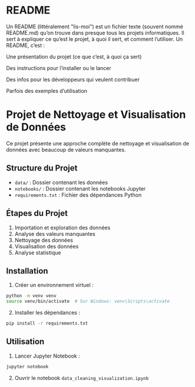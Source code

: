 # README 
Un README (littéralement "lis-moi") est un fichier texte (souvent nommé README.md) qu’on trouve dans presque tous les projets informatiques. Il sert à expliquer ce qu’est le projet, à quoi il sert, et comment l’utiliser.
Un README, c’est :

Une présentation du projet (ce que c’est, à quoi ça sert)

Des instructions pour l’installer ou le lancer

Des infos pour les développeurs qui veulent contribuer

Parfois des exemples d’utilisation

# Projet de Nettoyage et Visualisation de Données

Ce projet présente une approche complète de nettoyage et visualisation de données avec beaucoup de valeurs manquantes.

## Structure du Projet
- `data/` : Dossier contenant les données
- `notebooks/` : Dossier contenant les notebooks Jupyter
- `requirements.txt` : Fichier des dépendances Python

## Étapes du Projet
1. Importation et exploration des données
2. Analyse des valeurs manquantes
3. Nettoyage des données
4. Visualisation des données
5. Analyse statistique

## Installation
1. Créer un environnement virtuel :
```bash
python -m venv venv
source venv/bin/activate  # Sur Windows: venv\Scripts\activate
```

2. Installer les dépendances :
```bash
pip install -r requirements.txt
```

## Utilisation
1. Lancer Jupyter Notebook :
```bash
jupyter notebook
```

2. Ouvrir le notebook `data_cleaning_visualization.ipynb` 